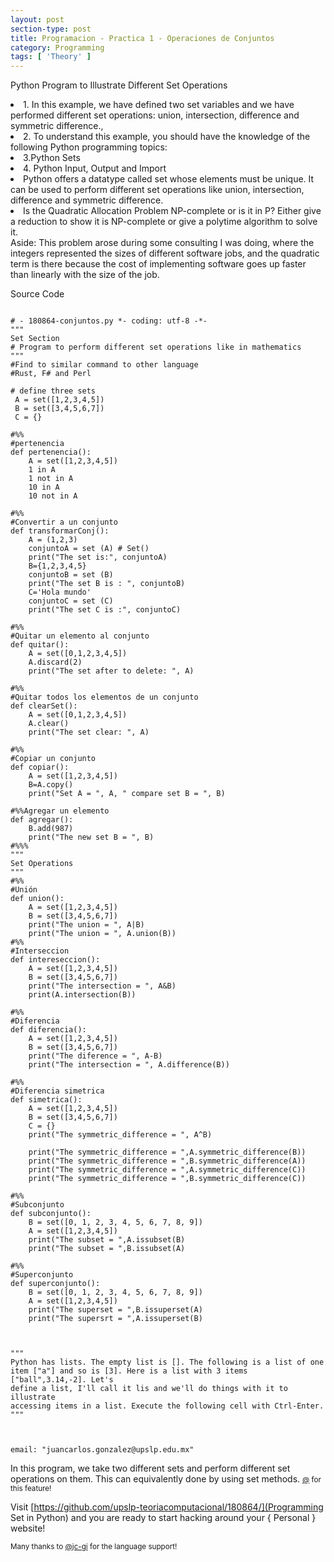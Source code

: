 ```yaml
---
layout: post
section-type: post
title: Programacion - Practica 1 - Operaciones de Conjuntos
category: Programming
tags: [ 'Theory' ]
---
```

Python Program to Illustrate Different Set Operations

  <li>1. In this example, we have defined two set variables and we have performed different set operations: union, intersection, difference and symmetric difference.,  </li>
  <li>2. To understand this example, you should have the knowledge of the following Python programming topics:  </li>
  <li>3.Python Sets  </li>
  <li>4. Python Input, Output and Import  </li>
  <li>Python offers a datatype called set whose elements must be unique. It can be used to perform different set operations like union, intersection, difference and symmetric difference. </li>
  <li>Is the Quadratic Allocation Problem NP-complete or is it in P? Either give a reduction to show it is NP-complete or give a polytime algorithm to solve it. </li>

 
</ol>
Aside: This problem arose during some consulting I was doing, where the integers represented the sizes of different software jobs, and the quadratic term is there because the cost of implementing software goes up faster than linearly with the size of the job. 
<p></p>

<p></p>
Source Code

<pre><code data-trim class="yaml">
# - 180864-conjuntos.py *- coding: utf-8 -*-
"""
Set Section
# Program to perform different set operations like in mathematics
"""
#Find to similar command to other language
#Rust, F# and Perl
    
# define three sets
 A = set([1,2,3,4,5]) 
 B = set([3,4,5,6,7]) 
 C = {}

#%%
#pertenencia
def pertenencia():
    A = set([1,2,3,4,5]) 
    1 in A
    1 not in A 
    10 in A 
    10 not in A 
    
#%%
#Convertir a un conjunto
def transformarConj():
    A = (1,2,3)
    conjuntoA = set (A) # Set() 
    print("The set is:", conjuntoA)
    B={1,2,3,4,5}
    conjuntoB = set (B)
    print("The set B is : ", conjuntoB)
    C='Hola mundo'
    conjuntoC = set (C)
    print("The set C is :", conjuntoC)

#%%
#Quitar un elemento al conjunto
def quitar():
    A = set([0,1,2,3,4,5]) 
    A.discard(2)
    print("The set after to delete: ", A)

#%%
#Quitar todos los elementos de un conjunto
def clearSet():
    A = set([0,1,2,3,4,5]) 
    A.clear() 
    print("The set clear: ", A)

#%%
#Copiar un conjunto
def copiar():
    A = set([1,2,3,4,5]) 
    B=A.copy() 
    print("Set A = ", A, " compare set B = ", B)

#%%Agregar un elemento
def agregar():
    B.add(987) 
    print("The new set B = ", B) 
#%%%
"""
Set Operations
"""
#%%
#Unión
def union():
    A = set([1,2,3,4,5]) 
    B = set([3,4,5,6,7]) 
    print("The union = ", A|B) 
    print("The union = ", A.union(B))
#%%
#Interseccion
def intereseccion():
    A = set([1,2,3,4,5]) 
    B = set([3,4,5,6,7]) 
    print("The intersection = ", A&B)
    print(A.intersection(B))

#%%
#Diferencia
def diferencia():
    A = set([1,2,3,4,5]) 
    B = set([3,4,5,6,7]) 
    print("The diference = ", A-B)
    print("The intersection = ", A.difference(B))

#%%
#Diferencia simetrica
def simetrica():
    A = set([1,2,3,4,5]) 
    B = set([3,4,5,6,7]) 
    C = {}
    print("The symmetric_difference = ", A^B)
    
    print("The symmetric_difference = ",A.symmetric_difference(B))
    print("The symmetric_difference = ",B.symmetric_difference(A))
    print("The symmetric_difference = ",A.symmetric_difference(C))
    print("The symmetric_difference = ",B.symmetric_difference(C))

#%%
#Subconjunto
def subconjunto():
    B = set([0, 1, 2, 3, 4, 5, 6, 7, 8, 9]) 
    A = set([1,2,3,4,5]) 
    print("The subset = ",A.issubset(B) 
    print("The subset = ",B.issubset(A)

#%%
#Superconjunto
def superconjunto():
    B = set([0, 1, 2, 3, 4, 5, 6, 7, 8, 9])
    A = set([1,2,3,4,5])
    print("The superset = ",B.issuperset(A)
    print("The supersrt = ",A.issuperset(B) 



"""
Python has lists. The empty list is []. The following is a list of one
item ["a"] and so is [3]. Here is a list with 3 items ["ball",3.14,-2]. Let's
define a list, I'll call it lis and we'll do things with it to illustrate
accessing items in a list. Execute the following cell with Ctrl-Enter.
"""

</code></pre>

<pre><code data-trim class="yaml">
email: "juancarlos.gonzalez@upslp.edu.mx"
</code></pre>

In this program, we take two different sets and perform different set operations on them. This can equivalently done by using set methods.
<small> <a href="" target="\_blank">@</a> for this feature!</small>


Visit [https://github.com/upslp-teoriacomputacional/180864/](Programming Set in Python) and you are ready to start hacking around your { Personal } website!

<small>Many thanks to <a href="https://github.com/jc-gi" target="\_blank">@jc-gi</a> for the language support! </small>
